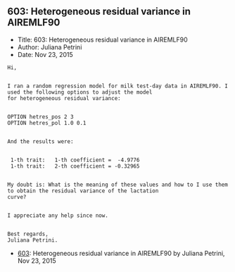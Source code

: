 ## 603: Heterogeneous residual variance in AIREMLF90

- Title: 603: Heterogeneous residual variance in AIREMLF90
- Author: Juliana Petrini
- Date: Nov 23, 2015

```
Hi, 


I ran a random regression model for milk test-day data in AIREMLF90. I used the following options to adjust the model
for heterogeneous residual variance:


OPTION hetres_pos 2 3
OPTION hetres_pol 1.0 0.1


And the results were:


 1-th trait:   1-th coefficient =  -4.9776    
 1-th trait:   2-th coefficient = -0.32965  


My doubt is: What is the meaning of these values and how to I use them to obtain the residual variance of the lactation
curve?


I appreciate any help since now.


Best regards, 
Juliana Petrini. 
```

- [603](0603.md): Heterogeneous residual variance in AIREMLF90 by Juliana Petrini, Nov 23, 2015

